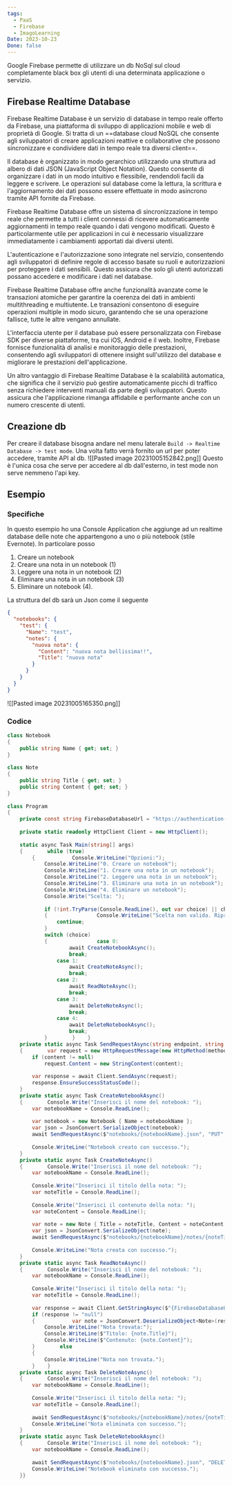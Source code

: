 ```yaml
---
tags:
  - PaaS
  - Firebase
  - ImagoLearning
Date: 2023-10-23
Done: false
---
```

Google Firebase permette di utilizzare un db NoSql sul cloud completamente black box gli utenti di una determinata applicazione o servizio.

## Firebase Realtime Database
Firebase Realtime Database è un servizio di database in tempo reale offerto da Firebase, una piattaforma di sviluppo di applicazioni mobile e web di proprietà di Google. Si tratta di un ==database cloud NoSQL che consente agli sviluppatori di creare applicazioni reattive e collaborative che possono sincronizzare e condividere dati in tempo reale tra diversi client==.

Il database è organizzato in modo gerarchico utilizzando una struttura ad albero di dati JSON (JavaScript Object Notation). Questo consente di organizzare i dati in un modo intuitivo e flessibile, rendendoli facili da leggere e scrivere. Le operazioni sul database come la lettura, la scrittura e l'aggiornamento dei dati possono essere effettuate in modo asincrono tramite API fornite da Firebase.

Firebase Realtime Database offre un sistema di sincronizzazione in tempo reale che permette a tutti i client connessi di ricevere automaticamente aggiornamenti in tempo reale quando i dati vengono modificati. Questo è particolarmente utile per applicazioni in cui è necessario visualizzare immediatamente i cambiamenti apportati dai diversi utenti.

L'autenticazione e l'autorizzazione sono integrate nel servizio, consentendo agli sviluppatori di definire regole di accesso basate su ruoli e autorizzazioni per proteggere i dati sensibili. Questo assicura che solo gli utenti autorizzati possano accedere e modificare i dati nel database.

Firebase Realtime Database offre anche funzionalità avanzate come le transazioni atomiche per garantire la coerenza dei dati in ambienti multithreading e multiutente. Le transazioni consentono di eseguire operazioni multiple in modo sicuro, garantendo che se una operazione fallisce, tutte le altre vengano annullate.

L'interfaccia utente per il database può essere personalizzata con Firebase SDK per diverse piattaforme, tra cui iOS, Android e il web. Inoltre, Firebase fornisce funzionalità di analisi e monitoraggio delle prestazioni, consentendo agli sviluppatori di ottenere insight sull'utilizzo del database e migliorare le prestazioni dell'applicazione.

Un altro vantaggio di Firebase Realtime Database è la scalabilità automatica, che significa che il servizio può gestire automaticamente picchi di traffico senza richiedere interventi manuali da parte degli sviluppatori. Questo assicura che l'applicazione rimanga affidabile e performante anche con un numero crescente di utenti.

## Creazione db
Per creare il database bisogna andare nel menu laterale `Build -> Realtime Database -> test mode`. 
Una volta fatto verrà fornito un url per poter accedere, tramite API al db.
![[Pasted image 20231005152842.png]]
Questo è l'unica cosa che serve per accedere al db dall'esterno, in test mode non serve nemmeno l'api key.

## Esempio

### Specifiche
In questo esempio ho  una Console Application che aggiunge ad un realtime database delle note che appartengono a uno o più notebook (stile Evernote).
In particolare posso
1. Creare un notebook
2. Creare una nota in un notebook (1)
3. Leggere una nota in un notebook (2)
4. Eliminare una nota in un notebook (3)
5. Eliminare un notebook (4).

La struttura del db sarà un Json come il seguente
```json
{
  "notebooks": {
    "test": {
      "Name": "test",
      "notes": {
        "nuova nota": {
          "Content": "nuova nota bellissima!!",
          "Title": "nuova nota"
        }
      }
    }
  }
}
```
![[Pasted image 20231005165350.png]]
### Codice
```c#
class Notebook  
{  
    public string Name { get; set; }  
}  
  
class Note  
{  
    public string Title { get; set; }  
    public string Content { get; set; }  
}  
  
class Program  
{  
    private const string FirebaseDatabaseUrl = "https://authentication-test-68caa-default-rtdb.europe-west1.firebasedatabase.app/";  
  
    private static readonly HttpClient Client = new HttpClient();  
  
    static async Task Main(string[] args)  
    {        while (true)  
        {            Console.WriteLine("Opzioni:");  
            Console.WriteLine("0. Creare un notebook");  
            Console.WriteLine("1. Creare una nota in un notebook");  
            Console.WriteLine("2. Leggere una nota in un notebook");  
            Console.WriteLine("3. Eliminare una nota in un notebook");  
            Console.WriteLine("4. Eliminare un notebook");  
            Console.Write("Scelta: ");  
  
            if (!int.TryParse(Console.ReadLine(), out var choice) || choice < 0 || choice > 4)  
            {                Console.WriteLine("Scelta non valida. Riprova.");  
                continue;  
            }  
            switch (choice)  
            {                case 0:  
                    await CreateNotebookAsync();  
                    break;  
                case 1:  
                    await CreateNoteAsync();  
                    break;  
                case 2:  
                    await ReadNoteAsync();  
                    break;  
                case 3:  
                    await DeleteNoteAsync();  
                    break;  
                case 4:  
                    await DeleteNotebookAsync();  
                    break;  
            }        }    }  
    private static async Task SendRequestAsync(string endpoint, string method, string content = null)  
    {        var request = new HttpRequestMessage(new HttpMethod(method), FirebaseDatabaseUrl + endpoint);  
        if (content != null)  
            request.Content = new StringContent(content);  
  
        var response = await Client.SendAsync(request);  
        response.EnsureSuccessStatusCode();  
    }  
    private static async Task CreateNotebookAsync()  
    {        Console.Write("Inserisci il nome del notebook: ");  
        var notebookName = Console.ReadLine();  
  
        var notebook = new Notebook { Name = notebookName };  
        var json = JsonConvert.SerializeObject(notebook);  
        await SendRequestAsync($"notebooks/{notebookName}.json", "PUT", json);  
  
        Console.WriteLine("Notebook creato con successo.");  
    }  
    private static async Task CreateNoteAsync()  
    {        Console.Write("Inserisci il nome del notebook: ");  
        var notebookName = Console.ReadLine();  
  
        Console.Write("Inserisci il titolo della nota: ");  
        var noteTitle = Console.ReadLine();  
  
        Console.Write("Inserisci il contenuto della nota: ");  
        var noteContent = Console.ReadLine();  
  
        var note = new Note { Title = noteTitle, Content = noteContent };  
        var json = JsonConvert.SerializeObject(note);  
        await SendRequestAsync($"notebooks/{notebookName}/notes/{noteTitle}.json", "PUT", json);  
  
        Console.WriteLine("Nota creata con successo.");  
    }  
    private static async Task ReadNoteAsync()  
    {        Console.Write("Inserisci il nome del notebook: ");  
        var notebookName = Console.ReadLine();  
  
        Console.Write("Inserisci il titolo della nota: ");  
        var noteTitle = Console.ReadLine();  
  
        var response = await Client.GetStringAsync($"{FirebaseDatabaseUrl}notebooks/{notebookName}/notes/{noteTitle}.json");  
        if (response != "null")  
        {            var note = JsonConvert.DeserializeObject<Note>(response);  
            Console.WriteLine("Nota trovata:");  
            Console.WriteLine($"Titolo: {note.Title}");  
            Console.WriteLine($"Contenuto: {note.Content}");  
        }        else  
        {  
            Console.WriteLine("Nota non trovata.");  
        }    }  
    private static async Task DeleteNoteAsync()  
    {        Console.Write("Inserisci il nome del notebook: ");  
        var notebookName = Console.ReadLine();  
  
        Console.Write("Inserisci il titolo della nota: ");  
        var noteTitle = Console.ReadLine();  
  
        await SendRequestAsync($"notebooks/{notebookName}/notes/{noteTitle}.json", "DELETE");  
        Console.WriteLine("Nota eliminata con successo.");  
    }  
    private static async Task DeleteNotebookAsync()  
    {        Console.Write("Inserisci il nome del notebook: ");  
        var notebookName = Console.ReadLine();  
  
        await SendRequestAsync($"notebooks/{notebookName}.json", "DELETE");  
        Console.WriteLine("Notebook eliminato con successo.");  
    }}
```